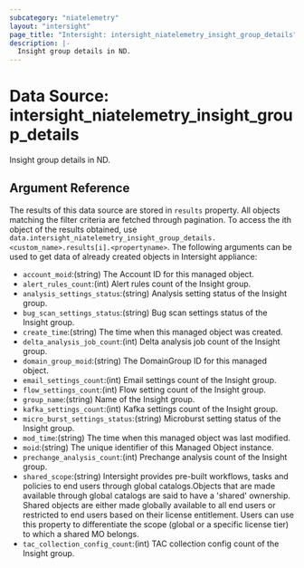 ```yaml
---
subcategory: "niatelemetry"
layout: "intersight"
page_title: "Intersight: intersight_niatelemetry_insight_group_details"
description: |-
  Insight group details in ND.
---
```


# Data Source: intersight_niatelemetry_insight_group_details
Insight group details in ND.
## Argument Reference
The results of this data source are stored in `results` property.
All objects matching the filter criteria are fetched through pagination.
To access the ith object of the results obtained, use `data.intersight_niatelemetry_insight_group_details.<custom_name>.results[i].<propertyname>`.
The following arguments can be used to get data of already created objects in Intersight appliance:
* `account_moid`:(string) The Account ID for this managed object. 
* `alert_rules_count`:(int) Alert rules count of the Insight group. 
* `analysis_settings_status`:(string) Analysis setting status of the Insight group. 
* `bug_scan_settings_status`:(string) Bug scan settings status of the Insight group. 
* `create_time`:(string) The time when this managed object was created. 
* `delta_analysis_job_count`:(int) Delta analysis job count of the Insight group. 
* `domain_group_moid`:(string) The DomainGroup ID for this managed object. 
* `email_settings_count`:(int) Email settings count of the Insight group. 
* `flow_settings_count`:(int) Flow setting count of the Insight group. 
* `group_name`:(string) Name of the Insight group. 
* `kafka_settings_count`:(int) Kafka settings count of the Insight group. 
* `micro_burst_settings_status`:(string) Microburst setting status of the Insight group. 
* `mod_time`:(string) The time when this managed object was last modified. 
* `moid`:(string) The unique identifier of this Managed Object instance. 
* `prechange_analysis_count`:(int) Prechange analysis count of the Insight group. 
* `shared_scope`:(string) Intersight provides pre-built workflows, tasks and policies to end users through global catalogs.Objects that are made available through global catalogs are said to have a 'shared' ownership. Shared objects are either made globally available to all end users or restricted to end users based on their license entitlement. Users can use this property to differentiate the scope (global or a specific license tier) to which a shared MO belongs. 
* `tac_collection_config_count`:(int) TAC collection config count of the Insight group. 
 